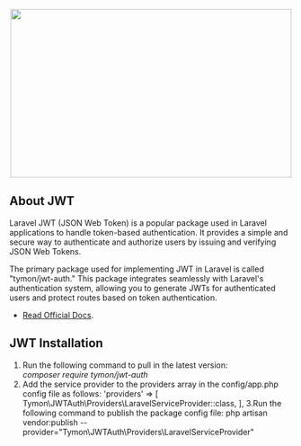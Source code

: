 <p align="center"><a href="https://laravel.com" target="_blank"><img height="300" width="500" src="https://cloud.githubusercontent.com/assets/1801923/9915273/119b9350-5cae-11e5-850b-c941cac60b32.png"/></a></p>


## About JWT


Laravel JWT (JSON Web Token) is a popular package used in Laravel applications to handle token-based authentication. It provides a simple and secure way to authenticate and authorize users by issuing and verifying JSON Web Tokens.

The primary package used for implementing JWT in Laravel is called "tymon/jwt-auth." This package integrates seamlessly with Laravel's authentication system, allowing you to generate JWTs for authenticated users and protect routes based on token authentication.

- [Read Official Docs](https://jwt-auth.readthedocs.io/en/develop).

## JWT Installation
1. Run the following command to pull in the latest version:</br>
        <address>composer require tymon/jwt-auth</address>
2. Add the service provider to the providers array in the config/app.php config file as follows:
        'providers' => [
        Tymon\JWTAuth\Providers\LaravelServiceProvider::class,
        ],
3.Run the following command to publish the package config file:
        php artisan vendor:publish --provider="Tymon\JWTAuth\Providers\LaravelServiceProvider"
